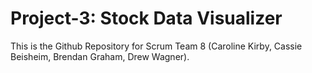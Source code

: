 # Project-3: Stock Data Visualizer

This is the Github Repository for Scrum Team 8 (Caroline Kirby, Cassie Beisheim, Brendan Graham, Drew Wagner).
